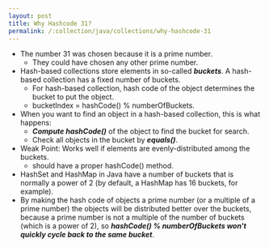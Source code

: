 ```yaml
---
layout: post
title: Why Hashcode 31?
permalink: /:collection/java/collections/why-hashcode-31
---
```


- The number 31 was chosen because it is a prime number. 
  - They could have chosen any other prime number. 
- Hash-based collections store elements in so-called ***buckets***. A hash-based collection has a fixed number of buckets.
  - For hash-based collection, hash code of the object determines the bucket to put the object.
  - bucketIndex = hashCode() % numberOfBuckets.
- When you want to find an object in a hash-based collection, this is what happens: 
	- ***Compute hashCode()*** of the object to find the bucket for search.
	- Check all objects in the bucket by ***equals()***.
- Weak Point: Works well if elements are evenly-distributed among the buckets.
  - should have a proper hashCode() method. 
- HashSet and HashMap in Java have a number of buckets that is normally a power of 2 (by default, a HashMap has 16 buckets, for example). 
- By making the hash code of objects a prime number (or a multiple of a prime number) the objects will be distributed better over the buckets, because a prime number is not a multiple of the number of buckets (which is a power of 2), so ***hashCode() % numberOfBuckets won't quickly cycle back to the same bucket***.